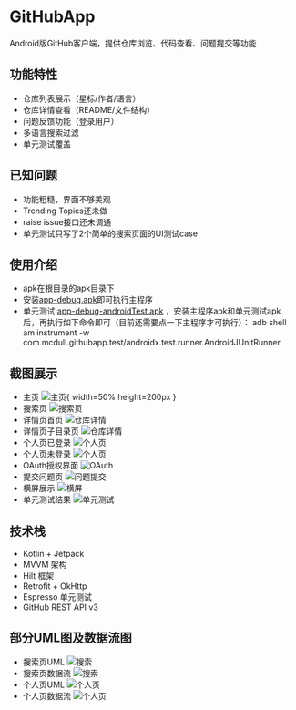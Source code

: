 # GitHubApp

Android版GitHub客户端，提供仓库浏览、代码查看、问题提交等功能

## 功能特性

- 仓库列表展示（星标/作者/语言）
- 仓库详情查看（README/文件结构）
- 问题反馈功能（登录用户）
- 多语言搜索过滤
- 单元测试覆盖

## 已知问题

- 功能粗糙，界面不够美观
- Trending Topics还未做
- raise issue接口还未调通
- 单元测试只写了2个简单的搜索页面的UI测试case

## 使用介绍

- apk在根目录的apk目录下
- 安装[app-debug.apk](apk/app-debug.apk)即可执行主程序
- 单元测试:[app-debug-androidTest.apk](apk/app-debug-androidTest.apk)
  ，安装主程序apk和单元测试apk后，再执行如下命令即可（目前还需要点一下主程序才可执行）：
  adb shell am instrument -w com.mcdull.githubapp.test/androidx.test.runner.AndroidJUnitRunner

## 截图展示

- 主页
  ![主页](img/home.png){ width=50% height=200px }
- 搜索页
  ![搜索页](img/search.png)
- 详情页首页
  ![仓库详情](img/repo_detail_home.png)
- 详情页子目录页
  ![仓库详情](img/repo_detail_sub.png)
- 个人页已登录
  ![个人页](img/profile_login.png)
- 个人页未登录
  ![个人页](img/profile_unlogin.png)
- OAuth授权界面
  ![OAuth](img/oauth.png)
- 提交问题页
  ![问题提交](img/raise_issue.png)
- 横屏展示
  ![横屏](img/landscape.png)
- 单元测试结果
  ![单元测试](img/android_test.png)

## 技术栈

- Kotlin + Jetpack
- MVVM 架构
- Hilt 框架
- Retrofit + OkHttp
- Espresso 单元测试
- GitHub REST API v3

## 部分UML图及数据流图

- 搜索页UML
  ![搜索](img/search_uml.png)
- 搜索页数据流
  ![搜索](img/search_flow.png)
- 个人页UML
  ![个人页](img/profile_uml.png)
- 个人页数据流
  ![个人页](img/profile_flow.png)
